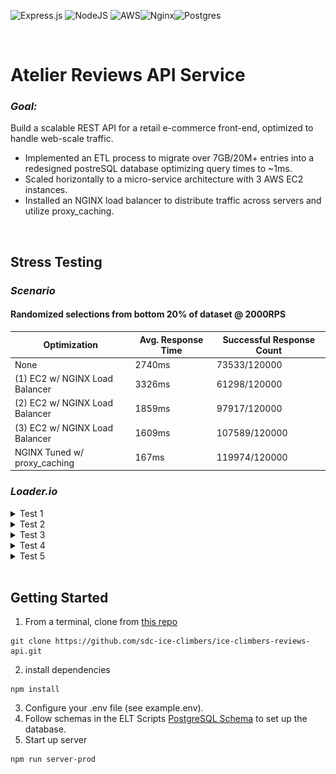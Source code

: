 ![Express.js](https://img.shields.io/badge/express.js-%23404d59.svg?style=for-the-badge&logo=express&logoColor=%2361DAFB) ![NodeJS](https://img.shields.io/badge/node.js-6DA55F?style=for-the-badge&logo=node.js&logoColor=white) ![AWS](https://img.shields.io/badge/AWS-%23FF9900.svg?style=for-the-badge&logo=amazon-aws&logoColor=white)![Nginx](https://img.shields.io/badge/nginx-%23009639.svg?style=for-the-badge&logo=nginx&logoColor=white)![Postgres](https://img.shields.io/badge/postgres-%23316192.svg?style=for-the-badge&logo=postgresql&logoColor=white)

<br>

# Atelier Reviews API Service

### *Goal:*
Build a scalable REST API for a retail e-commerce front-end, optimized to handle web-scale traffic.

- Implemented an ETL process to migrate over 7GB/20M+ entries into a redesigned postreSQL database optimizing query times to ~1ms.
- Scaled horizontally to a micro-service architecture with 3 AWS EC2 instances.
- Installed an NGINX load balancer to distribute traffic across servers and utilize proxy_caching.

<br>

## Stress Testing
### *Scenario*
#### Randomized selections from bottom 20% of dataset @ 2000RPS

| Optimization                      | Avg. Response Time | Successful Response Count |
|-----------------------------------|--------------------|---------------------------|
| None                              | 2740ms             |  73533/120000             |
| (1) EC2 w/ NGINX Load Balancer    | 3326ms             |  61298/120000             |
| (2) EC2 w/ NGINX Load Balancer    | 1859ms             |  97917/120000             |
| (3) EC2 w/ NGINX Load Balancer    | 1609ms             | 107589/120000             |
| NGINX Tuned w/ proxy_caching      | 167ms              | 119974/120000             |

### *Loader.io*

<details>
<summary>Test 1</summary>
<br>
  
![](assets/1.png)
  
</details>

<details>
<summary>Test 2</summary>
<br>
  
![](assets/2.png)
  
</details>

<details>
<summary>Test 3</summary>
<br>
  
![](assets/3.png)
  
</details>

<details>
<summary>Test 4</summary>
<br>
  
![](assets/4.png)
  
</details>

<details>
<summary>Test 5</summary>
<br>
  
![](assets/5.png)
  
</details>


<br>

## Getting Started
1. From a terminal, clone from [this repo](https://github.com/sdc-ice-climbers/ice-climbers-reviews-api)
```
git clone https://github.com/sdc-ice-climbers/ice-climbers-reviews-api.git
```
2. install dependencies
```
npm install
```
3. Configure your .env file (see example.env).
4. Follow schemas in the ELT Scripts [PostgreSQL Schema](https://github.com/sdc-ice-climbers/ice-climbers-reviews-api/blob/main/db/schema_ETL/ETL.sql) to set up the database.
5. Start up server
```
npm run server-prod
```
